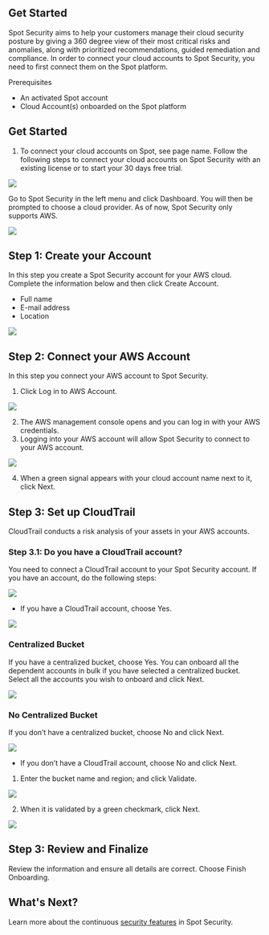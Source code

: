 <meta name="robots" content="noindex">

## Get Started

Spot Security aims to help your customers manage their cloud security posture by giving a 360 degree view of their most critical risks and anomalies, along with prioritized recommendations, guided remediation and compliance. In order to connect your cloud accounts to Spot Security, you need to first connect them on the Spot platform.

Prerequisites
* An activated Spot account
* Cloud Account(s) onboarded on the Spot platform

## Get Started

1. To connect your cloud accounts on Spot, see page name. Follow the following steps to connect your cloud accounts on Spot Security with an existing license or to start your 30 days free trial.

<img src="/spot-security/_media/getting-started-a.png" />

Go to Spot Security in the left menu and click Dashboard. You will then be prompted to choose a cloud provider. As of now, Spot Security only supports AWS.

<img src="/spot-security/_media/getting-started-b.png" />

## Step 1: Create your Account

In this step you create a Spot Security account for your AWS cloud. Complete the information below and then click Create Account.
* Full name
* E-mail address
* Location

<img src="/spot-security/_media/getting-started-c.png" />

## Step 2: Connect your AWS Account
In this step you connect your AWS account to Spot Security.
1. Click Log in to AWS Account.

<img src="/spot-security/_media/getting-started-d.png" />

2. The AWS management console opens and you can log in with your AWS credentials.
3. Logging into your AWS account will allow Spot Security to connect to your AWS account.

<img src="/spot-security/_media/getting-started-e.png" />

4. When a green signal appears with your cloud account name next to it, click Next.

## Step 3: Set up CloudTrail

CloudTrail conducts a risk analysis of your assets in your AWS accounts.

### Step 3.1: Do you have a CloudTrail account?

You need to connect a CloudTrail account to your Spot Security account. If you have an account, do the following steps:

<img src="/spot-security/_media/getting-started-f.png" />

  * If you have a CloudTrail account, choose Yes.

<img src="/spot-security/_media/getting-started-g.png" />

### Centralized Bucket

If you have a centralized bucket, choose Yes.
You can onboard all the dependent accounts in bulk if you have selected a centralized bucket. Select all the accounts you wish to onboard and click Next.

<img src="/spot-security/_media/getting-started-h.png" />

### No Centralized Bucket

If you don’t have a centralized bucket, choose No and click Next.

<img src="/spot-security/_media/getting-started-i.png" />

  * If you don’t have a CloudTrail account, choose No and click Next.

1. Enter the bucket name and region; and click Validate.

<img src="/spot-security/_media/getting-started-j.png" />

2. When it is validated by a green checkmark, click Next.

<img src="/spot-security/_media/getting-started-k.png" />

## Step 3: Review and Finalize

Review the information and ensure all details are correct. Choose Finish Onboarding.

## What's Next?

Learn more about the continuous [security features](spot-security/features/) in Spot Security.
